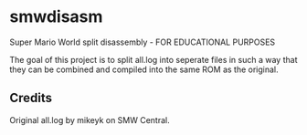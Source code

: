 # smwdisasm #
Super Mario World split disassembly - FOR EDUCATIONAL PURPOSES

The goal of this project is to split all.log into seperate files in such a way that they can be combined and compiled into the same ROM as the original.

## Credits ##
Original all.log by mikeyk on SMW Central.
